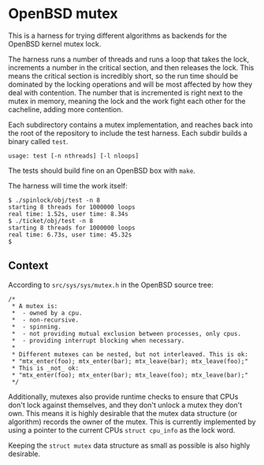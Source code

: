 # OpenBSD mutex

This is a harness for trying different algorithms as backends for
the OpenBSD kernel mutex lock.

The harness runs a number of threads and runs a loop that takes the
lock, increments a number in the critical section, and then releases
the lock. This means the critical section is incredibly short, so
the run time should be dominated by the locking operations and will
be most affected by how they deal with contention. The number that
is incremented is right next to the mutex in memory, meaning the
lock and the work fight each other for the cacheline, adding more
contention.

Each subdirectory contains a mutex implementation, and reaches back
into the root of the repository to include the test harness. Each
subdir builds a binary called `test`.

```
usage: test [-n nthreads] [-l nloops]
```

The tests should build fine on an OpenBSD box with `make`.

The harness will time the work itself:

```
$ ./spinlock/obj/test -n 8
starting 8 threads for 1000000 loops
real time: 1.52s, user time: 8.34s
$ ./ticket/obj/test -n 8
starting 8 threads for 1000000 loops
real time: 6.73s, user time: 45.32s
$ 
```

## Context

According to `src/sys/sys/mutex.h` in the OpenBSD source tree:

```
/*
 * A mutex is:
 *  - owned by a cpu.
 *  - non-recursive.
 *  - spinning.
 *  - not providing mutual exclusion between processes, only cpus.
 *  - providing interrupt blocking when necessary.
 *
 * Different mutexes can be nested, but not interleaved. This is ok:
 * "mtx_enter(foo); mtx_enter(bar); mtx_leave(bar); mtx_leave(foo);"
 * This is _not_ ok:
 * "mtx_enter(foo); mtx_enter(bar); mtx_leave(foo); mtx_leave(bar);"
 */
```

Additionally, mutexes also provide runtime checks to ensure that
CPUs don't lock against themselves, and they don't unlock a mutex
they don't own. This means it is highly desirable that the mutex
data structure (or algorithm) records the owner of the mutex. This
is currently implemented by using a pointer to the current CPUs
`struct cpu_info` as the lock word.

Keeping the `struct mutex` data structure as small as possible is
also highly desirable.

